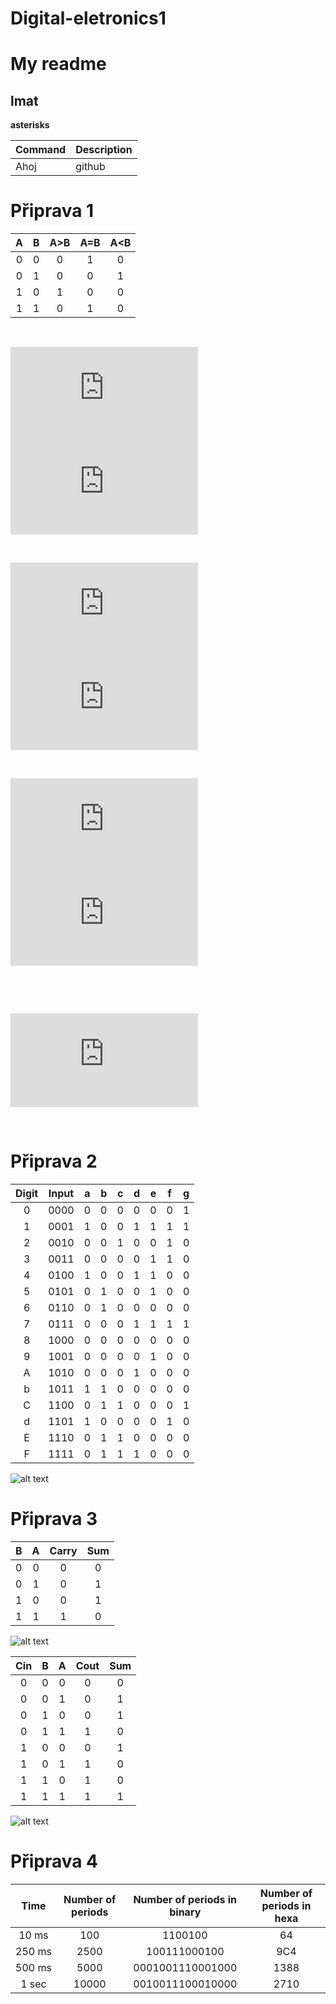 # Digital-eletronics1
# My readme
## lmat
**asterisks**


| Command | Description |
| --- | --- |
| Ahoj | github |
# Připrava 1

 | **A** | **B** | **A>B** | **A=B** | **A<B** |
 | :-: | :-: | :-: | :-: | :-: |
 | 0 | 0 | 0 | 1 | 0 |
 | 0 | 1 | 0 | 0  | 1  |
 | 1 | 0 | 1 | 0  | 0  |
 | 1 | 1 | 0 |  1 | 0  |

    
   &nbsp;

   ![equation](https://latex.codecogs.com/gif.latex?y_%7BA%3EB%7D%5E%7BSoP%7D%3D) ![equation](https://latex.codecogs.com/gif.latex?A*%5Coverline%7BB%7D)

   &nbsp;
    
   ![equation](https://latex.codecogs.com/gif.latex?y_%7BA%3DB%7D%5E%7BSoP%7D%3D) ![equation](https://latex.codecogs.com/gif.latex?%5Coverline%7BA%7D*%5Coverline%7BB%7D%20&plus;A*B)
    
   &nbsp;
    
   ![equation](https://latex.codecogs.com/gif.latex?y_%7BA%3CB%7D%5E%7BPoS%7D%3D) ![equation](https://latex.codecogs.com/gif.latex?%28%5Coverline%7BA%7D&plus;%5Coverline%7BB%7D%29*%28%5Coverline%7BA%7D&plus;B%29%20*%28A&plus;B%29)
    
   &nbsp;
   
   &nbsp;

   ![equation](https://latex.codecogs.com/gif.latex?y_%7BA%3CB%7D%5E%7BPoS%2Cmin%7D%20%3D)
    
   &nbsp;
   # Připrava 2
   
   | **Digit** | **Input** | **a** | **b** | **c** | **d** | **e** | **f** | **g** |
   | :-: | :-: | :-: | :-: | :-: | :-: | :-: | :-: | :-: |
   | 0 | 0000 | 0 | 0 | 0 | 0 | 0 | 0 | 1 |
   | 1 | 0001 | 1 | 0 | 0 | 1 | 1 | 1 | 1 |
   | 2 | 0010 | 0 | 0 | 1 | 0 | 0 | 1 | 0 |
   | 3 | 0011 | 0 | 0 | 0 | 0 | 1 | 1 | 0 |
   | 4 | 0100 | 1 | 0 | 0 | 1 | 1 | 0 | 0 |
   | 5 | 0101 | 0 | 1 | 0 | 0 | 1 | 0 | 0 |
   | 6 | 0110 | 0 | 1 | 0 | 0 | 0 | 0 | 0 |
   | 7 | 0111 | 0 | 0 | 0 | 1 | 1 | 1 | 1 |
   | 8 | 1000 | 0 | 0 | 0 | 0 | 0 | 0 | 0 |
   | 9 | 1001 | 0 | 0 | 0 | 0 | 1 | 0 | 0 |
   | A | 1010 | 0 | 0 | 0 | 1 | 0 | 0 | 0 |
   | b | 1011 | 1 | 1 | 0 | 0 | 0 | 0 | 0 |
   | C | 1100 | 0 | 1 | 1 | 0 | 0 | 0 | 1 |
   | d | 1101 | 1 | 0 | 0 | 0 | 0 | 1 | 0 |
   | E | 1110 | 0 | 1 | 1 | 0 | 0 | 0 | 0 |
   | F | 1111 | 0 | 1 | 1 | 1 | 0 | 0 | 0 |
   
   ![alt text](https://www.nutsvolts.com/uploads/wygwam/NV_0501_Marston_Figure02.jpg "Logo Title Text 1")
   
   
   # Připrava 3
   
   
   | **B** | **A** | **Carry** | **Sum** |
   | :-: | :-: | :-: | :-: |
   | 0 | 0 | 0 | 0 |
   | 0 | 1 | 0 | 1 |
   | 1 | 0 | 0 | 1 |
   | 1 | 1 | 1 | 0 |
    
    
   ![alt text](https://circuitglobe.com/wp-content/uploads/2015/12/HALF-ADDER-FULL-ADDER-FIG-1-compressor.jpg "Logo Title Text 1")
    
    
   | **Cin** | **B** | **A** | **Cout** | **Sum** |
   | :-: | :-: | :-: | :-: | :-: |
   | 0 | 0 | 0 | 0 | 0 |
   | 0 | 0 | 1 | 0 | 1 |
   | 0 | 1 | 0 | 0 | 1 |
   | 0 | 1 | 1 | 1 | 0 |
   | 1 | 0 | 0 | 0 | 1 |
   | 1 | 0 | 1 | 1 | 0 |
   | 1 | 1 | 0 | 1 | 0 |
   | 1 | 1 | 1 | 1 | 1 |
   
  
   ![alt text]( https://upload.wikimedia.org/wikipedia/commons/thumb/d/d4/Full_Adder_Modules.svg/1920px-Full_Adder_Modules.svg.png "Logo Title Text 1")
      
   # Připrava 4
   
   | **Time** | **Number of periods** | **Number of periods in binary** | **Number of periods in hexa** |
   | :-: | :-: | :-: | :-: |
   | 10&nbsp;ms | 100 | 1100100  | 64 |
   | 250&nbsp;ms | 2500 | 100111000100 | 9C4 |
   | 500&nbsp;ms | 5000 | 0001001110001000 | 1388 |
   | 1&nbsp;sec | 10000 | 0010011100010000 | 2710 |
   
